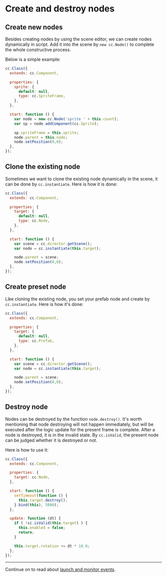 # Create and destroy nodes

## Create new nodes

Besides creating nodes by using the scene editor, we can create nodes dynamically in script. Add it into the scene by `new cc.Node()`
to complete the whole constructive process.

Below is a simple example:

```javascript
cc.Class({
  extends: cc.Component,

  properties: {
    sprite: {
      default: null,
      type: cc.SpriteFrame,
    },
  },

  start: function () {
    var node = new cc.Node('sprite ' + this.count);
    var sp = node.addComponent(cc.Sprite);

    sp.spriteFrame = this.sprite;
    node.parent = this.node;
    node.setPosition(0,0);
  },
});
```

## Clone the existing node

Sometimes we want to clone the existing node dynamically in the scene, it can be done by `cc.instantiate`. Here is how it is done:

```javascript
cc.Class({
  extends: cc.Component,

  properties: {
    target: {
      default: null,
      type: cc.Node,
    },
  },

  start: function () {
    var scene = cc.director.getScene();
    var node = cc.instantiate(this.target);

    node.parent = scene;
    node.setPosition(0,0);
  },
});
```

## Create preset node

Like cloning the existing node, you set your prefab node and create by `cc.instantiate`. Here is how it's done:

```javascript
cc.Class({
  extends: cc.Component,

  properties: {
    target: {
      default: null,
      type: cc.Prefab,
    },
  },

  start: function () {
    var scene = cc.director.getScene();
    var node = cc.instantiate(this.target);

    node.parent = scene;
    node.setPosition(0,0);
  },
});
```

## Destroy node

Nodes can be destroyed by the function `node.destroy()`. It's worth mentioning that node destroying will not happen immediately, but
will be executed after the logic update for the present frame is complete. After a node is destroyed, it is in the invalid state. By `cc.isValid`,
the present node can be judged whether it is destroyed or not.

Here is how to use it:

```javascript
cc.Class({
  extends: cc.Component,

  properties: {
    target: cc.Node,
  },

  start: function () {
    setTimeout(function () {
      this.target.destroy();
    }.bind(this), 5000);
  },

  update: function (dt) {
    if ( !cc.isValid(this.target) ) {
      this.enabled = false;
      return;
    }

    this.target.rotation += dt * 10.0;
  },
});
```


---

Continue on to read about [launch and monitor events](events.md).
